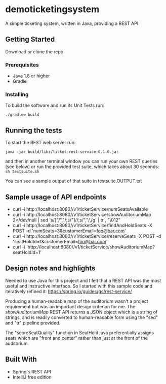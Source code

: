 # demoticketingsystem
A simple ticketing system, written in Java, providing a REST API

## Getting Started

Download or clone the repo.


### Prerequisites

* Java 1.8 or higher
* Gradle


### Installing

To build the software and run its Unit Tests run:
```cd complete
./gradlew build
```

## Running the tests

To start the REST web server run:
```cd complete
java -jar build/libs/ticket-rest-service-0.1.0.jar
```

and then in another terminal window you can run your own REST queries (see below) or
run the provided test suite, which takes about 30 seconds:
```sh testsuite.sh```

You can see a sample output of that suite in testsuite.OUTPUT.txt


## Sample usage of API endpoints
* curl -i http://localhost:8080//v1/ticketService/numSeatsAvailable
* curl -i http://localhost:8080//v1/ticketService/showAuditoriumMap 2>/dev/null | sed 's/\["/","/;s/"\]//;s/","/,/g' | tr , "\012"
* curl -i http://localhost:8080//v1/ticketService/findAndHoldSeats -X POST -d 'numSeats=3&customerEmail=foo@bar.com'
* curl -i http://localhost:8080//v1/ticketService/reserveSeats -X POST -d 'seatHoldId=1&customerEmail=foo@bar.com'
* curl -i 'http://localhost:8080//v1/ticketService/showAuditoriumMap?seatHoldId=1'



## Design notes and highlights

Needed to use Java for this project and I felt that a REST API was the most useful and instructive interface.   So I started with this sample code and iteratively refined it: https://spring.io/guides/gs/rest-service/

Producing a human-readable map of the auditorium wasn't a project requirement but was an important design criterion for me.   The *showAuditoriumMap* REST API returns a JSON object which is a string of strings, and is readily converted to human-readable form using the "sed" and "tr" pipeline provided.

The "scoreSeatQuality" function in SeatHold.java preferentially assigns seats which are "front and center" rather than just at the front of the auditorium.




## Built With

* Spring's REST API
* IntelliJ free edition
